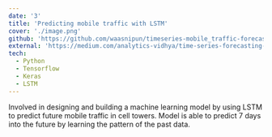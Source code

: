 ```yaml
---
date: '3'
title: 'Predicting mobile traffic with LSTM'
cover: './image.png'
github: 'https://github.com/waasnipun/timeseries-mobile_traffic-forecast-LSTM'
external: 'https://medium.com/analytics-vidhya/time-series-forecasting-predicting-mobile-traffic-with-lstm-649e6ba7ee49'
tech:
  - Python
  - Tensorflow
  - Keras
  - LSTM
---
```


Involved in designing and building a machine learning model by using LSTM to predict future mobile traffic in cell towers. Model is able to predict 7 days into the future by learning the pattern of the past data. 

